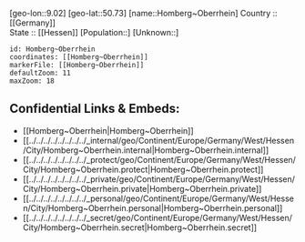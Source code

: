 ﻿---
location: [50.73,9.02] 
mapzoom: [7,12] 
mapmarker: city 
type: City
tags:
- geo/City


SpocWebEntityId: 31012
isDeleted: false
confidential: public

---
[geo-lon::9.02] 
[geo-lat::50.73] 
[name::Homberg~Oberrhein] 
Country :: [[Germany]]  
State :: [[Hessen]] 
[Population::] 
[Unknown::] 


```leaflet
id: Homberg~Oberrhein
coordinates: [[Homberg~Oberrhein]] 
markerFile: [[Homberg~Oberrhein]] 
defaultZoom: 11 
maxZoom: 18
```


## Confidential Links & Embeds: 
- [[Homberg~Oberrhein|Homberg~Oberrhein]]  
- [[../../../../../../../../_internal/geo/Continent/Europe/Germany/West/Hessen/City/Homberg~Oberrhein.internal|Homberg~Oberrhein.internal]] 
- [[../../../../../../../../_protect/geo/Continent/Europe/Germany/West/Hessen/City/Homberg~Oberrhein.protect|Homberg~Oberrhein.protect]] 
- [[../../../../../../../../_private/geo/Continent/Europe/Germany/West/Hessen/City/Homberg~Oberrhein.private|Homberg~Oberrhein.private]] 
- [[../../../../../../../../_personal/geo/Continent/Europe/Germany/West/Hessen/City/Homberg~Oberrhein.personal|Homberg~Oberrhein.personal]] 
- [[../../../../../../../../_secret/geo/Continent/Europe/Germany/West/Hessen/City/Homberg~Oberrhein.secret|Homberg~Oberrhein.secret]] 
